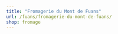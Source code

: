 ```yaml
---
title: "Fromagerie du Mont de Fuans"
url: /fuans/fromagerie-du-mont-de-fuans/
shop: fromage
---
```

